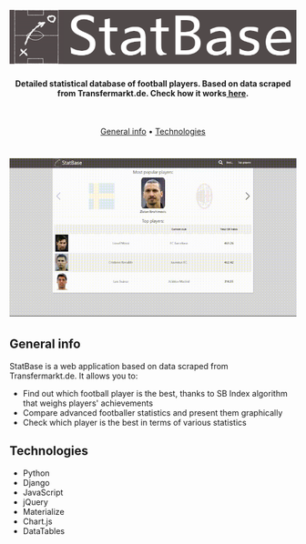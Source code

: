 <h1 align="center">
  <br>
  <a href="https://statbasetest.herokuapp.com/"><img src="https://github.com/KarolSakwa/StatBase/blob/master/static/StatBase/img/sb_logo_mid.png" alt="StatBase" ></a>
  <br>
</h1>
<h4 align="center">Detailed statistical database of football players. Based on data scraped from Transfermarkt.de. Check how it works<a href="https://statbasetest.herokuapp.com/"> here</a>.</h4>
<br>
<p align="center">
  <a href="#general-info">General info</a> •
  <a href="#technologies">Technologies</a>
</p>
<h1 align="center">
  <img src="https://github.com/KarolSakwa/StatBase/blob/master/static/StatBase/img/sb-demo.gif?raw=true" alt="StatBase demo" />
</h1>



## General info

StatBase is a web application based on data scraped from Transfermarkt.de. It allows you to: 
- Find out which football player is the best, thanks to SB Index algorithm that weighs players' achievements
- Compare advanced footballer statistics and present them graphically
- Check which player is the best in terms of various statistics

## Technologies

- Python
- Django
- JavaScript
- jQuery
- Materialize
- Chart.js
- DataTables
